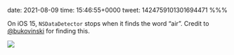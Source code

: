 date: 2021-08-09
time: 15:46:55+0000
tweet: 1424759101301694471
%%%

On iOS 15, `NSDataDetector` stops when it finds the word “air”. Credit to [@bukovinski](https://twitter.com/bukovinski) for finding this.

![](E8XC2QlWUAMfS8v.jpg)

